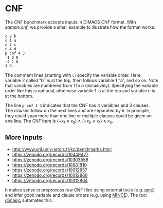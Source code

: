 # CNF

The CNF benchmark accepts inputs in DIMACS CNF format. With *sample.cnf*, we
provide a small example to illustrate how the format works:

```
c 2 b
c 1 a
c 3 c
c 4 d
p cnf 4 3
-1 2 0
-2 1 0
3 0
```

The comment lines (starting with `c`) specify the variable order. Here,
variable 2 called “b” is at the top, then follows variable 1 “a”, and so on.
Note that variables are numbered from 1 to *n* (inclusively). Specifying the
variable order like this is optional, otherwise variable 1 is at the top and
variable *n* is at the bottom.

The line `p cnf 4 3` indicates that the CNF has 4 variables and 3 clauses. The
clauses follow on the next lines and are separated by `0`. In principle, they
could span more than one line or multiple clauses could be given on one line.
The CNF here is (¬x<sub>1</sub> ∨ x<sub>2</sub>) ∧ (¬x<sub>2</sub> ∨ x<sub>1</sub>) ∧ x<sub>3</sub>.


## More Inputs

- http://www.cril.univ-artois.fr/kc/benchmarks.html
- https://zenodo.org/records/10449477
- https://zenodo.org/records/10303558
- https://zenodo.org/records/10031810
- https://zenodo.org/records/10012857
- https://zenodo.org/records/10012860
- https://zenodo.org/records/10012864

It makes sense to preprocess raw CNF files using external tools (e.g.
[pmc](http://www.cril.univ-artois.fr/KC/pmc.html)) and infer good variable and
clause orders (e.g. using [MINCE](http://www.aloul.net/Tools/mince/)). The tool
[dimagic](https://zenodo.org/records/12707100) automates this.
